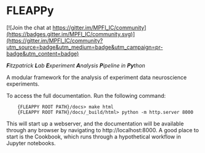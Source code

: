 # FLEAPPy

[![Join the chat at https://gitter.im/MPFI_IC/community](https://badges.gitter.im/MPFI_IC/community.svg)](https://gitter.im/MPFI_IC/community?utm_source=badge&utm_medium=badge&utm_campaign=pr-badge&utm_content=badge)

<i><b>F</b>itzpatrick <b>L</b>ab <b>E</b>xperiment <b>A</b>nalysis <b>P</b>ipeline in <b>Py</b>thon </i>

A modular framework for the analysis of experiment data neuroscience experiments.

To access the full documentation. Run the following command:
```shell
    {FLEAPPY ROOT PATH}/docs> make html
    {FLEAPPY ROOT PATH}/docs/_build/html> python -m http.server 8000
```

This will start up a webserver, and the documentation will be available through any browser by navigating to http://localhost:8000.
A good place to start is the Cookbook, which runs through a hypothetical workflow in Jupyter notebooks.